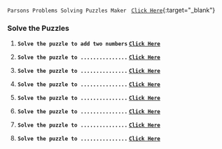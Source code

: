 
`Parsons Problems Solving Puzzles Maker ` [`Click Here`](https://parsons.problemsolving.io/){:target="_blank"}

### Solve the Puzzles

1. <b>`Solve the puzzle to add two numbers` [`Click Here`]() </b>
   
2. <b>`Solve the puzzle to ...............` [`Click Here`]()</b>
   
3. <b>`Solve the puzzle to ...............` [`Click Here`]()</b>
   
4. <b>`Solve the puzzle to ...............` [`Click Here`]()</b>

5. <b>`Solve the puzzle to ...............` [`Click Here`]()</b>
   
6. <b>`Solve the puzzle to ...............` [`Click Here`]()</b>

7. <b>`Solve the puzzle to ...............` [`Click Here`]()</b>

8. <b>`Solve the puzzle to ...............` [`Click Here`]()</b>
